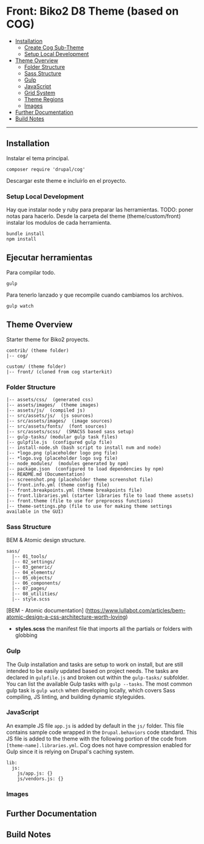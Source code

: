 # Front: Biko2 D8 Theme (based on COG)

* [Installation](#installation)
  * [Create Cog Sub-Theme](#create-cog-sub-theme)
  * [Setup Local Development](#setup-local-development)
* [Theme Overview](#overview)
  * [Folder Structure](#folder-structure)
  * [Sass Structure](#sass-structure)
  * [Gulp](#gulp)
  * [JavaScript](#javascript)
  * [Grid System](#grid-system)
  * [Theme Regions](#theme-regions)
  * [Images](#images)
* [Further Documentation](#further-documentation)
* [Build Notes](#build-notes)

---

## Installation

Instalar el tema principal.
```
composer require 'drupal/cog'
```
Descargar este theme e incluirlo en el proyecto.


### Setup Local Development

Hay que instalar node y ruby para preparar las herramientas. TODO: poner notas para hacerlo.
Desde la carpeta del theme (theme/custom/front) instalar los modulos de cada herramienta.
```
bundle install
npm install
```

## Ejecutar herramientas
Para compilar todo.
```
gulp
```
Para tenerlo lanzado y que recompile cuando cambiamos los archivos.
```
gulp watch
```
## Theme Overview

Starter theme for Biko2 proyects.

```
contrib/ (theme folder)
|-- cog/

custom/ (theme folder)
|-- front/ (cloned from cog starterkit)
```

### Folder Structure

```
|-- assets/css/  (generated css)
|-- assets/images/  (theme images)
|-- assets/js/  (compiled js)
|-- src/assets/js/  (js sources)
|-- src/assets/images/  (image sources)
|-- src/assets/fonts/  (font sources)
|-- src/assets/scss/  (SMACSS based sass setup)
|-- gulp-tasks/ (modular gulp task files)
|-- gulpfile.js  (configured gulp file)
|-- install-node.sh (bash script to install nvm and node)
|-- *logo.png (placeholder logo png file)
|-- *logo.svg (placeholder logo svg file)
|-- node_modules/  (modules generated by npm)
|-- package.json  (configured to load dependencies by npm)
|-- README.md (Documentation)
|-- screenshot.png (placeholder theme screenshot file)
|-- front.info.yml (theme config file)
|-- front.breakpoints.yml (theme breakpoints file)
|-- front.libraries.yml (starter libraries file to load theme assets)
|-- front.theme (file to use for preprocess functions)
|-- theme-settings.php (file to use for making theme settings available in the GUI)
```

### Sass Structure

BEM & Atomic design structure.
```
sass/
  |-- 01_tools/
  |-- 02_settings/
  |-- 03_generic/
  |-- 04_elements/
  |-- 05_objects/
  |-- 06_components/
  |-- 07_pages/
  |-- 08_utilities/
  |-- style.scss
```

[BEM - Atomic documentation] (https://www.lullabot.com/articles/bem-atomic-design-a-css-architecture-worth-loving)

* **styles.scss**  the manifest file that imports all the partials or folders with globbing

### Gulp

The Gulp installation and tasks are setup to work on install, but are still intended to be easily updated based on project needs. The tasks are declared in `gulpfile.js` and broken out within the `gulp-tasks/` subfolder. You can list the available Gulp tasks with `gulp --tasks`. The most common gulp task is `gulp watch` when developing locally, which covers Sass compiling, JS linting, and building dynamic styleguides.  

### JavaScript

An example JS file `app.js` is added by default in the `js/` folder. This file contains sample code wrapped in the `Drupal.behaviors` code standard. This JS file is added to the theme with the following portion of the code from `[theme-name].libraries.yml`. Cog does not have compression enabled for Gulp since it is relying on Drupal's caching system.

```
lib:
  js:
    js/app.js: {}
    js/vendors.js: {}
```

### Images

## Further Documentation


## Build Notes
